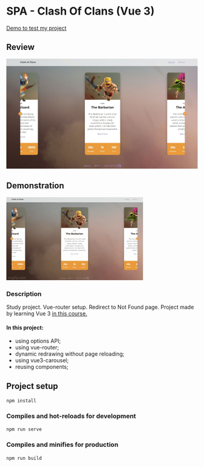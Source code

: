 # SPA - Clash Of Clans (Vue 3)

[Demo to test my project](https://ollaweb.github.io/vue3-clash-of-clans)

## Review

![Look at this lovely design](https://github.com/ollaweb/vue3-clash-of-clans/blob/main/Clash-of-Clans.JPG)

## Demonstration

![Demonstration](https://github.com/ollaweb/vue3-clash-of-clans/blob/main/demonstration.gif)

### Description

Study project. Vue-router setup. Redirect to Not Found page.
Project made by learning Vue 3 [in this course.](https://tocode.ru/courses/vuejs-3-s-nulya-do-rezultata/)

#### In this project:

- using options API;
- using vue-router;
- dynamic redrawing without page reloading;
- using vue3-carousel;
- reusing components;

## Project setup

```
npm install
```

### Compiles and hot-reloads for development

```
npm run serve
```

### Compiles and minifies for production

```
npm run build
```
